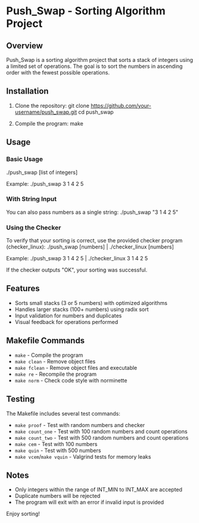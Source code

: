 # Push_Swap - Sorting Algorithm Project

## Overview
Push_Swap is a sorting algorithm project that sorts a stack of integers using a limited set of operations. The goal is to sort the numbers in ascending order with the fewest possible operations.

## Installation
1. Clone the repository:
git clone https://github.com/your-username/push_swap.git
cd push_swap

2. Compile the program:
make

## Usage
### Basic Usage
./push_swap [list of integers]

Example:
./push_swap 3 1 4 2 5

### With String Input
You can also pass numbers as a single string:
./push_swap "3 1 4 2 5"

### Using the Checker
To verify that your sorting is correct, use the provided checker program (checker_linux):
./push_swap [numbers] | ./checker_linux [numbers]

Example:
./push_swap 3 1 4 2 5 | ./checker_linux 3 1 4 2 5

If the checker outputs "OK", your sorting was successful.

## Features
- Sorts small stacks (3 or 5 numbers) with optimized algorithms
- Handles larger stacks (100+ numbers) using radix sort
- Input validation for numbers and duplicates
- Visual feedback for operations performed

## Makefile Commands
- `make` - Compile the program
- `make clean` - Remove object files
- `make fclean` - Remove object files and executable
- `make re` - Recompile the program
- `make norm` - Check code style with norminette

## Testing
The Makefile includes several test commands:
- `make proof` - Test with random numbers and checker
- `make count_one` - Test with 100 random numbers and count operations
- `make count_two` - Test with 500 random numbers and count operations
- `make cem` - Test with 100 numbers
- `make quin` - Test with 500 numbers
- `make vcem`/`make vquin` - Valgrind tests for memory leaks

## Notes
- Only integers within the range of INT_MIN to INT_MAX are accepted
- Duplicate numbers will be rejected
- The program will exit with an error if invalid input is provided

Enjoy sorting!
